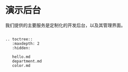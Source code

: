 # 演示后台

我们提供的主要服务是定制化的开发后台，以及其管理界面。


```eval_rst

.. toctree::
   :maxdepth: 2
   :hidden:

   hello.md
   department.md
   color.md

```
